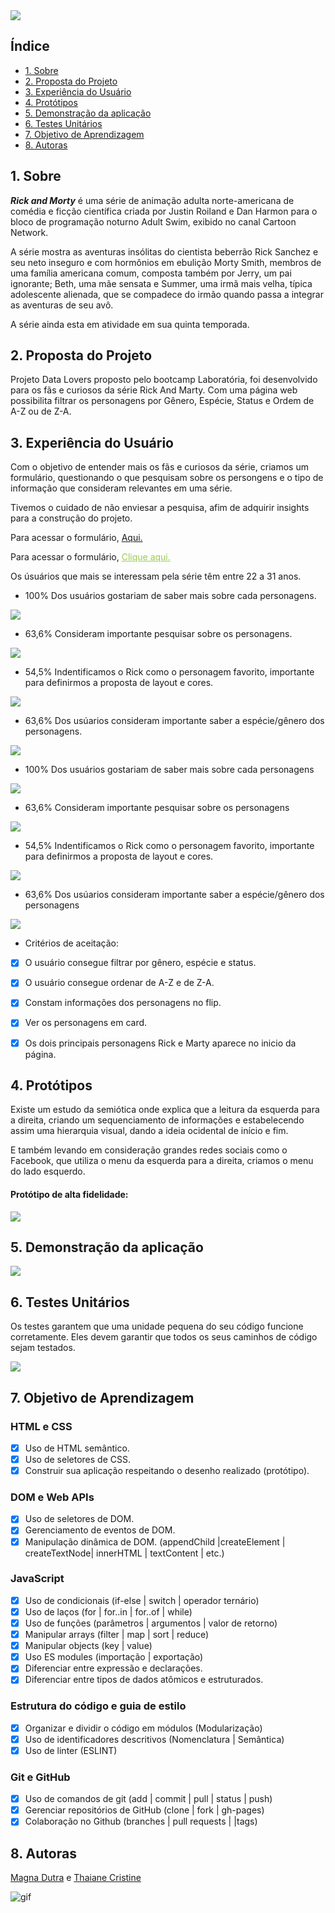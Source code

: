 <img src="https://github.com/Magnadutra/SAP006-data-lovers/blob/main/src/logo.png"/>


## Índice

- [1. Sobre ](#2-Sobre)
- [2. Proposta do Projeto](#Proposta-do-Projeto)
- [3. Experiência do Usuário](#3-usuario)
- [4. Protótipos](#4-protótipos)
- [5. Demonstração da aplicação](#5-Demonstração-da-aplicação)
- [6. Testes Unitários](#6-Testes-Unitários)
- [7. Objetivo de Aprendizagem](#7-Objetivo-de-Aprendizagem)
- [8. Autoras](#8-Autoras)


## 1. Sobre
**_Rick and Morty_**  é uma série de animação adulta norte-americana de comédia e ficção científica criada por Justin Roiland e Dan Harmon para o bloco de programação noturno Adult Swim, exibido no canal Cartoon Network.

A série mostra as aventuras insólitas do cientista beberrão Rick Sanchez e seu neto inseguro e com hormônios em ebulição Morty Smith, membros de uma família americana comum, composta também por Jerry, um pai ignorante; Beth, uma mãe sensata e Summer, uma irmã mais velha, típica adolescente alienada, que se compadece do irmão quando passa a integrar as aventuras de seu avô.

A série ainda esta em atividade em sua quinta temporada.

## 2. Proposta do Projeto

Projeto Data Lovers proposto pelo bootcamp Laboratória, foi desenvolvido para os fãs e curiosos da série Rick And Marty.
Com uma página web possibilita filtrar os personagens por Gênero, Espécie, Status e Ordem de A-Z ou de Z-A.

## 3. Experiência do Usuário
Com o objetivo de entender mais os fãs e curiosos da série, criamos um formulário, questionando o que pesquisam sobre os persongens e o tipo de informação que consideram relevantes em uma série.

Tivemos o cuidado de não enviesar a pesquisa, afim de adquirir insights para a construção do projeto.

<p>Para acessar o formulário, <a href="https://docs.google.com/forms/d/e/1FAIpQLScZM3fVLSUbG3ra-J8sbCT6H_j42ynyIJP-MucRztEj2FaD3w/viewform" target="_blank" title="Clique aqui!"> Aqui.</A></p>

<p>Para acessar o formulário, <a href="https://docs.google.com/forms/d/e/1FAIpQLScZM3fVLSUbG3ra-J8sbCT6H_j42ynyIJP-MucRztEj2FaD3w/viewform" target="_blank" style="color:#97CE4C" title="Clique aqui!">Clique aqui.</A></p>

Os úsuários que mais se interessam pela série têm entre 22 a 31 anos. 

- 100% Dos usuários gostariam de saber mais sobre cada personagens.

<img src="https://github.com/Magnadutra/SAP006-data-lovers/blob/main/src/img%20readme/img1.JPG"/>

- 63,6% Consideram importante pesquisar sobre os personagens.

<img src="https://github.com/Magnadutra/SAP006-data-lovers/blob/main/src/img%20readme/img2.JPG"/>

- 54,5% Indentificamos o Rick como o personagem favorito, importante para definirmos a proposta de layout e cores.

<img src="https://github.com/Magnadutra/SAP006-data-lovers/blob/main/src/img%20readme/img3.JPG"/>


- 63,6% Dos usúarios consideram importante saber a espécie/gênero dos personagens.

<img src="https://github.com/Magnadutra/SAP006-data-lovers/blob/main/src/img%20readme/img4.JPG"/>

- 100% Dos usuários gostariam de saber mais sobre cada personagens

<img src="https://github.com/Magnadutra/SAP006-data-lovers/blob/main/src/img%20readme/img1.JPG"/>


- 63,6% Consideram importante pesquisar sobre os personagens

<img src="https://github.com/Magnadutra/SAP006-data-lovers/blob/main/src/img%20readme/img2.JPG"/>


- 54,5% Indentificamos o Rick como o personagem favorito, importante para definirmos a proposta de layout e cores.

<img src="https://github.com/Magnadutra/SAP006-data-lovers/blob/main/src/img%20readme/img3.JPG"/>

- 63,6% Dos usúarios consideram importante saber a espécie/gênero dos personagens

<img src="https://github.com/Magnadutra/SAP006-data-lovers/blob/main/src/img%20readme/img4.JPG"/>


- Critérios de aceitação:

- [x] O usuário consegue filtrar por gênero, espécie e status.
- [x] O usuário consegue ordenar de A-Z e de Z-A.
- [x] Constam informações dos personagens no flip.
- [x] Ver os personagens em card.
- [x] Os dois principais personagens Rick e Marty aparece no inicio da página.


## 4. Protótipos

Existe um estudo da semiótica onde explica que a leitura da esquerda para a direita, criando um sequenciamento de informações e estabelecendo assim uma hierarquia visual, dando a ideia ocidental de início e fim.

E também levando em consideração grandes redes sociais como o Facebook, que utiliza o menu da esquerda para a direita, criamos o menu do lado esquerdo.

#### Protótipo de alta fidelidade:

<img src="https://github.com/Magnadutra/SAP006-data-lovers/blob/main/src/img%20readme/prototipo-de-alta-fidelidade.png"/>


## 5. Demonstração da aplicação

<img src="https://github.com/Magnadutra/SAP006-data-lovers/blob/main/src/img%20readme/vers%C3%A3o-final-desktop.JPG"/>


## 6. Testes Unitários

Os testes garantem que uma unidade pequena do seu código funcione corretamente. Eles devem garantir que todos os seus caminhos de código sejam testados.


<img src="https://github.com/Magnadutra/SAP006-data-lovers/blob/main/src/img%20readme/testes-unitarios.JPG"/>
          

## 7. Objetivo de Aprendizagem

### HTML e CSS

- [x] Uso de HTML semântico.
- [x] Uso de seletores de CSS.
- [x] Construir sua aplicação respeitando o desenho realizado (protótipo).

### DOM e Web APIs

- [x] Uso de seletores de DOM.
- [x] Gerenciamento de eventos de DOM.
- [x] Manipulação dinâmica de DOM. (appendChild |createElement | createTextNode| innerHTML | textContent | etc.)

### JavaScript

- [x] Uso de condicionais (if-else | switch | operador ternário)
- [x] Uso de laços (for | for..in | for..of | while)
- [x] Uso de funções (parâmetros | argumentos | valor de retorno)
- [x] Manipular arrays (filter | map | sort | reduce)
- [x] Manipular objects (key | value)
- [x] Uso ES modules (importação | exportação)
- [x] Diferenciar entre expressão e declarações.
- [x] Diferenciar entre tipos de dados atômicos e estruturados.

### Estrutura do código e guia de estilo

- [x] Organizar e dividir o código em módulos (Modularização)
- [x] Uso de identificadores descritivos (Nomenclatura | Semântica)
- [x] Uso de linter (ESLINT)

### Git e GitHub

- [x] Uso de comandos de git (add | commit | pull | status | push)
- [x] Gerenciar repositórios de GitHub (clone | fork | gh-pages)
- [x] Colaboração no Github (branches | pull requests | |tags)

## 8. Autoras

<a href="https://github.com/Magnadutra/" target="_blank">Magna Dutra</a> e <a href="https://github.com/thaianecristine/" target="_blank">Thaiane Cristine</a>
 

![gif](https://media.giphy.com/media/cOKjNdJDbqNCm4n0Jm/giphy.gif)





